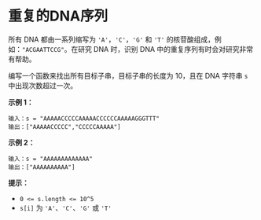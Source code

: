 # 重复的DNA序列
所有 DNA 都由一系列缩写为 `'A'`，`'C'`，`'G'` 和 `'T'` 的核苷酸组成，例如：`"ACGAATTCCG"`。在研究 DNA 时，识别 DNA 中的重复序列有时会对研究非常有帮助。

编写一个函数来找出所有目标子串，目标子串的长度为 10，且在 DNA 字符串 `s` 中出现次数超过一次。

 

**示例 1：**

    输入：s = "AAAAACCCCCAAAAACCCCCCAAAAAGGGTTT"
    输出：["AAAAACCCCC","CCCCCAAAAA"]

**示例 2：**

    输入：s = "AAAAAAAAAAAAA"
    输出：["AAAAAAAAAA"]
 

**提示：**

+ `0 <= s.length <= 10^5`
+ `s[i]` 为 `'A'`、`'C'`、`'G'` 或 `'T'`